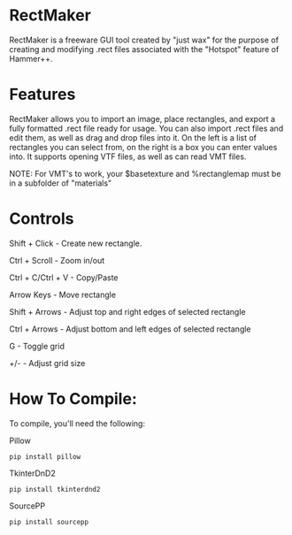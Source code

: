 # RectMaker
RectMaker is a freeware GUI tool created by "just wax" for the purpose of creating and modifying .rect files associated with the "Hotspot" feature of Hammer++.

# Features
RectMaker allows you to import an image, place rectangles, and export a fully formatted .rect file ready for usage. You can also import .rect files and edit them, as well as drag and drop files into it. On the left is a list of rectangles you can select from, on the right is a box you can enter values into. It supports opening VTF files, as well as can read VMT files.

NOTE: For VMT's to work, your $basetexture and %rectanglemap must be in a subfolder of "materials"


# Controls
Shift + Click - Create new rectangle.

Ctrl + Scroll - Zoom in/out

Ctrl + C/Ctrl + V - Copy/Paste

Arrow Keys - Move rectangle

Shift + Arrows - Adjust top and right edges of selected rectangle

Ctrl + Arrows - Adjust bottom and left edges of selected rectangle

G - Toggle grid

+/- - Adjust grid size


# How To Compile:

To compile, you'll need the following:

Pillow
```
pip install pillow
```
TkinterDnD2
```
pip install tkinterdnd2
```
SourcePP
```
pip install sourcepp
```
